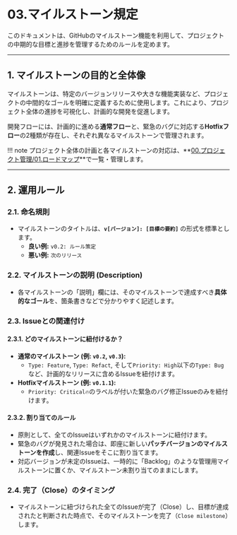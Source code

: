 # 03.マイルストーン規定

このドキュメントは、GitHubのマイルストーン機能を利用して、プロジェクトの中期的な目標と進捗を管理するためのルールを定めます。

---

## 1. マイルストーンの目的と全体像

マイルストーンは、特定のバージョンリリースや大きな機能実装など、プロジェクトの中間的なゴールを明確に定義するために使用します。これにより、プロジェクト全体の進捗を可視化し、計画的な開発を促進します。

開発フローには、計画的に進める**通常フロー**と、緊急のバグに対応する**Hotfixフロー**の2種類が存在し、それぞれ異なるマイルストーンで管理されます。

!!! note
    プロジェクト全体の計画と各マイルストーンの対応は、**[00.プロジェクト管理/01.ロードマップ](../../../00_プロジェクト管理/01_ロードマップ.md)**で一覧・管理します。

---

## 2. 運用ルール

### 2.1. 命名規則

*   マイルストーンのタイトルは、**`v[バージョン]: [目標の要約]`** の形式を標準とします。
    *   **良い例:** `v0.2: ルール策定`
    *   **悪い例:** `次のリリース`

### 2.2. マイルストーンの説明 (Description)

*   各マイルストーンの「説明」欄には、そのマイルストーンで達成すべき**具体的なゴール**を、箇条書きなどで分かりやすく記述します。

### 2.3. Issueとの関連付け

#### 2.3.1. どのマイルストーンに紐付けるか？

*   **通常のマイルストーン (例: `v0.2`, `v0.3`):**
    *   `Type: Feature`, `Type: Refact`, そして`Priority: High`以下の`Type: Bug`など、計画的なリリースに含めるIssueを紐付けます。
*   **Hotfixマイルストーン (例: `v0.1.1`):**
    *   `Priority: Critical🔥`のラベルが付いた緊急のバグ修正Issueのみを紐付けます。

#### 2.3.2. 割り当てのルール

*   原則として、全てのIssueはいずれかのマイルストーンに紐付けます。
*   緊急のバグが発見された場合は、即座に新しい**パッチバージョンのマイルストーンを作成**し、関連Issueをそこに割り当てます。
*   対応バージョンが未定のIssueは、一時的に「Backlog」のような管理用マイルストーンに置くか、マイルストーン未割り当てのままにします。

### 2.4. 完了（Close）のタイミング

*   マイルストーンに紐づけられた全てのIssueが完了（Close）し、目標が達成されたと判断された時点で、そのマイルストーンを完了（`Close milestone`）します。
